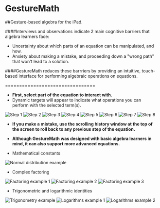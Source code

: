 GestureMath
===========

##Gesture-based algebra for the iPad. 

####Interviews and observations indicate 2 main cognitive barriers that algebra learners face:  

* Uncertainty about which parts of an equation can be manipulated, and how. 
* Anxiety about making a mistake, and proceeding down a "wrong path" that won't lead to a solution. 

####GestureMath reduces these barrriers by providing an intuitive, touch-based interface for performing algebraic operations on equations. 

================================

* **First, select part of the equation to interact with.**
 * Dynamic targets will appear to indicate what operations you can perform with the selected term(s). 

![Step 1](http://i102.photobucket.com/albums/m93/hwray/IMG_0021_zpscaa0130a.png)
![Step 2](http://i102.photobucket.com/albums/m93/hwray/IMG_0022_zpsb36b746e.png)
![Step 3](http://i102.photobucket.com/albums/m93/hwray/IMG_0024_zps78c87537.png)
![Step 4](http://i102.photobucket.com/albums/m93/hwray/IMG_0025_zpsa160b389.png)
![Step 5](http://i102.photobucket.com/albums/m93/hwray/IMG_0027_zpsf2be7a0a.png)
![Step 6](http://i102.photobucket.com/albums/m93/hwray/IMG_0029_zpsb147b22b.png)
![Step 7](http://i102.photobucket.com/albums/m93/hwray/IMG_0032_zps5987f298.png)
![Step 8](http://i102.photobucket.com/albums/m93/hwray/IMG_0031_zps7a90895a.png)

* **If you make a mistake, use the scrolling history window at the top of the screen to roll back to any previous step of the equation.**

* **Although GestureMath was designed with basic algebra learners in mind, it can also support more advanced equations.**

* Mathematical constants

![Normal distribution example](http://i102.photobucket.com/albums/m93/hwray/IMG_0033_zps547df9dc.png)

* Complex factoring

![Factoring example 1](http://i102.photobucket.com/albums/m93/hwray/IMG_0037_zps958acfea.png)
![Factoring example 2](http://i102.photobucket.com/albums/m93/hwray/IMG_0038_zps022a6cc4.png)
![Factoring example 3](http://i102.photobucket.com/albums/m93/hwray/IMG_0039_zps885287aa.png)

* Trigonometric and logarithmic identities

![Trigonometry example](http://i102.photobucket.com/albums/m93/hwray/IMG_0034_zps646a1103.png)
![Logarithms example 1](http://i102.photobucket.com/albums/m93/hwray/IMG_0035_zpsd0ba8d7e.png)
![Logarithms example 2](http://i102.photobucket.com/albums/m93/hwray/IMG_0036_zps2012300d.png)
